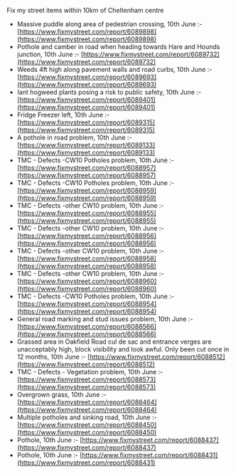 Fix my street items within 10km of Cheltenham centre

<!-- fix_marker starts -->

- Massive puddle along area of pedestrian crossing, 10th June :- [https://www.fixmystreet.com/report/6089898](https://www.fixmystreet.com/report/6089898)
- Pothole and camber in road when heading towards Hare and Hounds junction, 10th June :- [https://www.fixmystreet.com/report/6089732](https://www.fixmystreet.com/report/6089732)
- Weeds 4ft high along pavement walls and road curbs, 10th June :- [https://www.fixmystreet.com/report/6089693](https://www.fixmystreet.com/report/6089693)
- Iant hogweed plants posing a risk to public safety, 10th June :- [https://www.fixmystreet.com/report/6089401](https://www.fixmystreet.com/report/6089401)
- Fridge Freezer left, 10th June :- [https://www.fixmystreet.com/report/6089315](https://www.fixmystreet.com/report/6089315)
- A pothole in road problem, 10th June :- [https://www.fixmystreet.com/report/6089133](https://www.fixmystreet.com/report/6089133)
- TMC - Defects -CW10 Potholes problem, 10th June :- [https://www.fixmystreet.com/report/6088957](https://www.fixmystreet.com/report/6088957)
- TMC - Defects -CW10 Potholes problem, 10th June :- [https://www.fixmystreet.com/report/6088959](https://www.fixmystreet.com/report/6088959)
- TMC - Defects -other CW10 problem, 10th June :- [https://www.fixmystreet.com/report/6088955](https://www.fixmystreet.com/report/6088955)
- TMC - Defects -other CW10 problem, 10th June :- [https://www.fixmystreet.com/report/6088956](https://www.fixmystreet.com/report/6088956)
- TMC - Defects -other CW10 problem, 10th June :- [https://www.fixmystreet.com/report/6088958](https://www.fixmystreet.com/report/6088958)
- TMC - Defects -other CW10 problem, 10th June :- [https://www.fixmystreet.com/report/6088960](https://www.fixmystreet.com/report/6088960)
- TMC - Defects -CW10 Potholes problem, 10th June :- [https://www.fixmystreet.com/report/6088954](https://www.fixmystreet.com/report/6088954)
- General road marking and stud issues problem, 10th June :- [https://www.fixmystreet.com/report/6088566](https://www.fixmystreet.com/report/6088566)
- Grassed area in Oakfield Road cul de sac and entrance verges are unacceptably high, block visibility and look awful. Only been cut once in 12 months, 10th June :- [https://www.fixmystreet.com/report/6088512](https://www.fixmystreet.com/report/6088512)
- TMC - Defects - Vegetation problem, 10th June :- [https://www.fixmystreet.com/report/6088573](https://www.fixmystreet.com/report/6088573)
- Overgrown grass, 10th June :- [https://www.fixmystreet.com/report/6088464](https://www.fixmystreet.com/report/6088464)
- Multiple potholes and sinking road, 10th June :- [https://www.fixmystreet.com/report/6088450](https://www.fixmystreet.com/report/6088450)
- Pothole, 10th June :- [https://www.fixmystreet.com/report/6088437](https://www.fixmystreet.com/report/6088437)
- Pothole, 10th June :- [https://www.fixmystreet.com/report/6088431](https://www.fixmystreet.com/report/6088431)

<!-- fix_marker ends -->